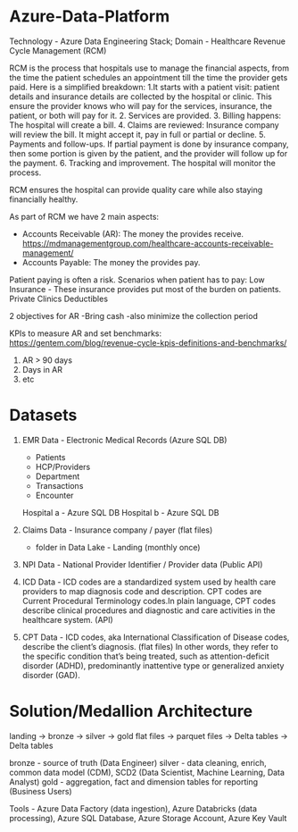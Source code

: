 # Azure-Data-Platform
Technology - Azure Data Engineering Stack; Domain - Healthcare Revenue Cycle Management (RCM)

RCM is the process that hospitals use to manage the financial aspects, from the time the patient schedules an appointment till the time the provider gets paid. Here is a simplified breakdown:
1.It starts with a patient visit: patient details and insurance details are collected by the hospital or clinic. This ensure the provider knows who will pay for the services, insurance, the patient, or both will pay for it.
2. Services are provided.
3. Billing happens: The hospital will create a bill.
4. Claims are reviewed: Insurance company will review the bill. It might accept it, pay in full or partial or decline.
5. Payments and follow-ups. If partial payment is done by insurance company, then some portion is given by the patient, and the provider will follow up for the payment.
6. Tracking and improvement. The hospital will monitor the process.

RCM ensures the hospital can provide quality care while also staying financially healthy. 

As part of RCM we have 2 main aspects: 
- Accounts Receivable (AR): The money the provides receive.  https://mdmanagementgroup.com/healthcare-accounts-receivable-management/
- Accounts Payable: The money the provides pay.

Patient paying is often a risk. Scenarios when patient has to pay:
Low Insurance - These insurance provides put most of the burden on patients.
Private Clinics
Deductibles

2 objectives for AR
-Bring cash
-also minimize the collection period

KPIs to measure AR and set benchmarks: https://gentem.com/blog/revenue-cycle-kpis-definitions-and-benchmarks/
1. AR > 90 days
2. Days in AR
3. etc

Datasets
==========
1. EMR Data - Electronic Medical Records (Azure SQL DB)
    - Patients
    - HCP/Providers
    - Department
    - Transactions
    - Encounter 

    Hospital a - Azure SQL DB
    Hospital b - Azure SQL DB
    
2. Claims Data - Insurance company / payer (flat files) 
    - folder in Data Lake - Landing (monthly once)
    
3. NPI Data - National Provider Identifier / Provider data (Public API)

4. ICD Data - ICD codes are a standardized system used by health care providers to map diagnosis code and description. CPT codes are Current Procedural Terminology codes.In plain language, CPT codes describe clinical procedures and diagnostic and care activities in the healthcare system. (API)

5. CPT Data - ICD codes, aka International Classification of Disease codes, describe the client’s diagnosis. (flat files)
   In other words, they refer to the specific condition that’s being treated, such as attention-deficit disorder (ADHD), predominantly inattentive type or generalized anxiety disorder (GAD). 

Solution/Medallion Architecture
=====================================
landing    -> bronze        -> silver       -> gold
flat files -> parquet files -> Delta tables -> Delta tables

bronze - source of truth (Data Engineer)
silver - data cleaning, enrich, common data model (CDM), SCD2 (Data Scientist, Machine Learning, Data Analyst)
gold - aggregation, fact and dimension tables for reporting (Business Users)

Tools - Azure Data Factory (data ingestion), Azure Databricks (data processing), Azure SQL Database, Azure Storage Account, Azure Key Vault
